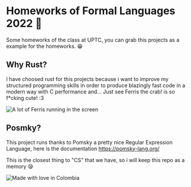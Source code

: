 # Homeworks of Formal Languages 2022 :bookmark_tabs:

Some homeworks of the class at UPTC, you can grab this projects as a example for the homeworks. :grin:

## Why Rust?
I have choosed rust for this projects because i want to improve my structured programming skills in order to produce blazingly fast code in a modern way with C performance and... Just see Ferris the crab! is so f*cking cute! :3

 ![ A lot of Ferris running in the screen](https://rustacean.net/more-crabby-things/crab-tag.gif ":3")
 
## Posmky?
This project runs thanks to Pomsky a pretty nice Regular Expression Language, here is the documentation https://pomsky-lang.org/
 
This is the closest thing to "CS" that we have, so i will keep this repo as a memory :sleepy:

![Made with love in Colombia](https://madewithlove.now.sh/co?colorA=%23404040)
